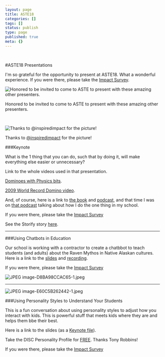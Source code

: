 ```yaml
---
layout: page
title: ASTE18
categories: []
tags: []
status: publish
type: page
published: true
meta: {}
---
```


 

#ASTE18 Presentations


I'm so grateful for the opportunity to present at ASTE18. What a wonderful experience. If you were there, please take the 
[Impact Survey](http://transformativeprincipal.org/impact).

































































  

    
  
    
![Honored to be invited to come to ASTE to present with these amazing other presenters.&nbsp;](/squarespace_images/content_v1_4fffa949e4b0b4590d67b4e7_1518983765989-1AHG1KVVWSWY7YLW44OE_Screenshot-2018-01-11-at-6.17.11-AM-1024x307.png_)
        
          
        

        
          
          
Honored to be invited to come to ASTE to present with these amazing other presenters. 
  


  


  










































  

    
  
    
![Thanks to @inspiredimpact for the picture!&nbsp;](/squarespace_images/content_v1_4fffa949e4b0b4590d67b4e7_1519149616002-Z8ZVHPPPGI9WIIXMDF89_BDEB35BC-50C2-4E91-A8D0-DA2102822C5C.JPG_)
        
          
        

        
          
          
Thanks to 
[@inspiredimpact](https://twitter.com/InspiredImpact/status/965760402813366272) for the picture! 
  


  



###Keynote


What is the 1 thing that you can do, such that by doing it, will make everything else easier or unnecessary?

Link to the whole videos used in that presentation.

[Dominoes with Physics bits](https://www.youtube.com/watch?v=YXn08b5Illo).

[2009 World Record Domino video](https://www.youtube.com/watch?v=APoL-Gw9jMQ).

And, of course, here is a link to 
[the book](http://amzn.to/2CtRuk7) and 
[podcast](https://www.the1thing.com/podcasts/), and that time I was on 
[that podcast](https://www.the1thing.com/podcasts/102/) talking about how I do the one thing in my school.

If you were there, please take the 
[Impact Survey](http://transformativeprincipal.org/impact)


See the Storify story 
[here](https://storify.com/jethrojones/aste18-keynote-with-jethro-jones).


****


###Using Chatbots in Education


Our school is working with a contractor to create a chatbbot to teach students (and adults) about the Raven Mythos in Native Alaskan cultures. Here is a link to the 
[slides](https://docs.google.com/presentation/d/1chvo2Ih6HA8OTKfjoK4Yn2R6yfnBBZmD2-2p0U_Zdr4/edit?usp=sharing) and 
[recording](https://youtu.be/uLQDnwSdtEA).

If you were there, please take the 
[Impact Survey](http://transformativeprincipal.org/impact)












































  

    
  
    
![JPEG image-D8BA98CCAC65-1.jpeg](/squarespace_images/content_v1_4fffa949e4b0b4590d67b4e7_1518984143212-PC932O1HQI9WZETR6PQ8_JPEG+image-D8BA98CCAC65-1.jpeg_)
  


  



****











































  

    
  
    
![JPEG image-E60C5B262442-1.jpeg](/squarespace_images/content_v1_4fffa949e4b0b4590d67b4e7_1519067613091-HE6FF6NB4NR9I8SB9KZ0_JPEG+image-E60C5B262442-1.jpeg_)
  


  



###Using Personality Styles to Understand Your Students


This is a fun conversation about using personality styles to adjust how you interact with kids. This is powerful stuff that meets kids where they are and helps them bbe their best.

Here is a link to the slides (as a 
[Keynote file](https://www.dropbox.com/s/j2y2sq8qer68tiw/Personality%20Styles.key?dl=0)).

Take the DISC Personality Profile for 
[FREE](http://tonyrobbins.com/disc). Thanks Tony Robbins!

If you were there, please take the 
[Impact Survey](http://transformativeprincipal.org/impact)
